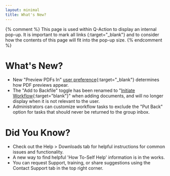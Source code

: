 ```yaml
---
layout: minimal
title: What's New?
---
```

{% comment %}
This page is used within Q-Action to display an internal pop-up. It is important to mark all links {:target="\_blank"} and to consider how the contents of this page will fit into the pop-up size.
{% endcomment %}
# What's New?
- New "Preview PDFs In" [user preference](/docs/user-preferences/index){:target="_blank"} determines how PDF previews appear.
- The "Add to Backfile" toggle has been renamed to "[Initiate Workflow]("%2Fdocs%2Fworking-with-documents%2Fadd-documents%2Fupload-documents#Initiate_Workflow"){:target="blank"}" when adding documents, and will no longer display when it is not relevant to the user.
- Administrators can customize workflow tasks to exclude the "Put Back" option for tasks that should never be returned to the group inbox. 
# Did You Know?
- Check out the Help > Downloads tab for helpful instructions for common issues and functionality.
- A new way to find helpful 'How To-Self Help' information is in the works.
- You can request Support, training, or share suggestions using the Contact Support tab in the top right corner.